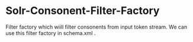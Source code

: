 # Solr-Consonent-Filter-Factory
Filter factory which wiill filter consonents from input token stream. We can use this filter factory in schema.xml . 
